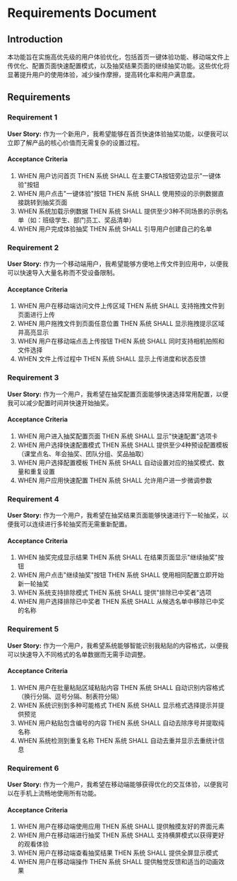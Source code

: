 # Requirements Document

## Introduction

本功能旨在实施高优先级的用户体验优化，包括首页一键体验功能、移动端文件上传优化、配置页面快速配置模式，以及抽奖结果页面的继续抽奖功能。这些优化将显著提升用户的使用体验，减少操作摩擦，提高转化率和用户满意度。

## Requirements

### Requirement 1

**User Story:** 作为一个新用户，我希望能够在首页快速体验抽奖功能，以便我可以立即了解产品的核心价值而无需复杂的设置过程。

#### Acceptance Criteria

1. WHEN 用户访问首页 THEN 系统 SHALL 在主要CTA按钮旁边显示"一键体验"按钮
2. WHEN 用户点击"一键体验"按钮 THEN 系统 SHALL 使用预设的示例数据直接跳转到抽奖页面
3. WHEN 系统加载示例数据 THEN 系统 SHALL 提供至少3种不同场景的示例名单（如：班级学生、部门员工、奖品清单）
4. WHEN 用户完成体验抽奖 THEN 系统 SHALL 引导用户创建自己的名单

### Requirement 2

**User Story:** 作为一个移动端用户，我希望能够方便地上传文件到应用中，以便我可以快速导入大量名称而不受设备限制。

#### Acceptance Criteria

1. WHEN 用户在移动端访问文件上传区域 THEN 系统 SHALL 支持拖拽文件到页面进行上传
2. WHEN 用户拖拽文件到页面任意位置 THEN 系统 SHALL 显示拖拽提示区域并高亮显示
3. WHEN 用户在移动端点击上传按钮 THEN 系统 SHALL 同时支持相机拍照和文件选择
4. WHEN 文件上传过程中 THEN 系统 SHALL 显示上传进度和状态反馈

### Requirement 3

**User Story:** 作为一个用户，我希望在抽奖配置页面能够快速选择常用配置，以便我可以减少配置时间并快速开始抽奖。

#### Acceptance Criteria

1. WHEN 用户进入抽奖配置页面 THEN 系统 SHALL 显示"快速配置"选项卡
2. WHEN 用户选择快速配置模式 THEN 系统 SHALL 提供至少4种预设配置模板（课堂点名、年会抽奖、团队分组、奖品抽取）
3. WHEN 用户选择配置模板 THEN 系统 SHALL 自动设置对应的抽奖模式、数量和重复设置
4. WHEN 用户应用快速配置 THEN 系统 SHALL 允许用户进一步微调参数

### Requirement 4

**User Story:** 作为一个用户，我希望在抽奖结果页面能够快速进行下一轮抽奖，以便我可以连续进行多轮抽奖而无需重新配置。

#### Acceptance Criteria

1. WHEN 抽奖完成显示结果 THEN 系统 SHALL 在结果页面显示"继续抽奖"按钮
2. WHEN 用户点击"继续抽奖"按钮 THEN 系统 SHALL 使用相同配置立即开始新一轮抽奖
3. WHEN 系统支持排除模式 THEN 系统 SHALL 提供"排除已中奖者"选项
4. WHEN 用户选择排除已中奖者 THEN 系统 SHALL 从候选名单中移除已中奖的名称

### Requirement 5

**User Story:** 作为一个用户，我希望系统能够智能识别我粘贴的内容格式，以便我可以快速导入不同格式的名单数据而无需手动调整。

#### Acceptance Criteria

1. WHEN 用户在批量粘贴区域粘贴内容 THEN 系统 SHALL 自动识别内容格式（换行分隔、逗号分隔、制表符分隔）
2. WHEN 系统识别到多种可能格式 THEN 系统 SHALL 显示格式选择提示并提供预览
3. WHEN 用户粘贴包含编号的内容 THEN 系统 SHALL 自动去除序号并提取纯名称
4. WHEN 系统检测到重复名称 THEN 系统 SHALL 自动去重并显示去重统计信息

### Requirement 6

**User Story:** 作为一个用户，我希望在移动端能够获得优化的交互体验，以便我可以在手机上流畅地使用所有功能。

#### Acceptance Criteria

1. WHEN 用户在移动端使用应用 THEN 系统 SHALL 提供触摸友好的界面元素
2. WHEN 用户在移动端进行抽奖 THEN 系统 SHALL 支持横屏模式以获得更好的观看体验
3. WHEN 用户在移动端查看抽奖结果 THEN 系统 SHALL 提供全屏显示模式
4. WHEN 用户在移动端操作 THEN 系统 SHALL 提供触觉反馈和适当的动画效果